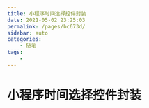 ```yaml
---
title: 小程序时间选择控件封装 
date: 2021-05-02 23:25:03 
permalink: /pages/bc673d/ 
sidebar: auto 
categories:
    - 随笔 
tags:
    -
---
```


# 小程序时间选择控件封装

